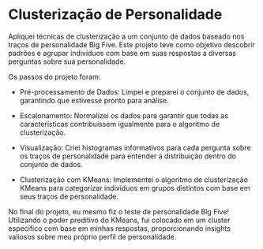 # Clusterização de Personalidade

Apliquei técnicas de clusterização a um conjunto de dados baseado nos traços de personalidade Big Five. Este projeto teve como objetivo descobrir padrões e agrupar indivíduos com base em suas respostas a diversas perguntas sobre sua personalidade.



Os passos do projeto foram:



- Pré-processamento de Dados: Limpei e preparei o conjunto de dados, garantindo que estivesse pronto para análise.



- Escalonamento: Normalizei os dados para garantir que todas as características contribuíssem igualmente para o algoritmo de clusterização.



- Visualização: Criei histogramas informativos para cada pergunta sobre os traços de personalidade para entender a distribuição dentro do conjunto de dados.



- Clusterização com KMeans: Implementei o algoritmo de clusterização KMeans para categorizar indivíduos em grupos distintos com base em seus traços de personalidade.





No final do projeto, eu mesmo fiz o teste de personalidade Big Five! Utilizando o poder preditivo do KMeans, fui colocado em um cluster específico com base em minhas respostas, proporcionando insights valiosos sobre meu próprio perfil de personalidade.

